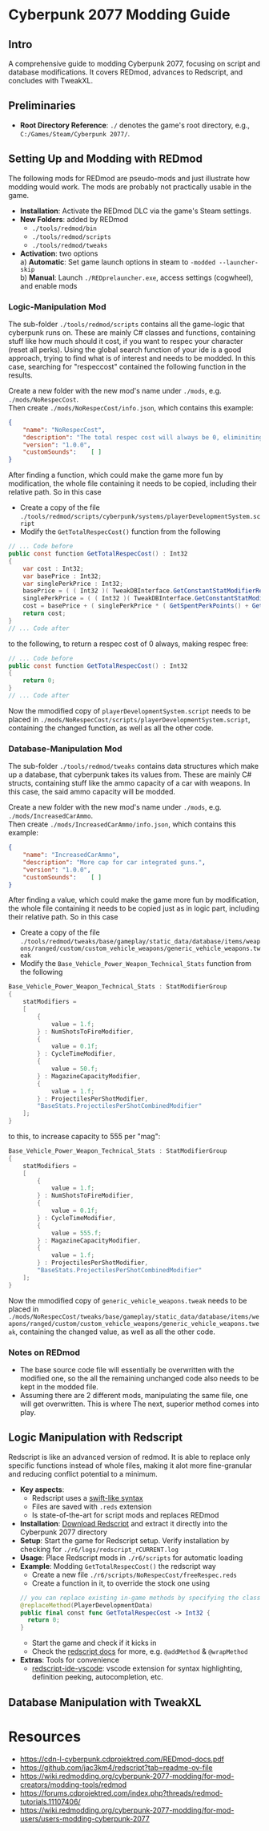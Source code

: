 # Cyberpunk 2077 Modding Guide

## Intro

A comprehensive guide to modding Cyberpunk 2077, focusing on script and database modifications. It covers REDmod, advances to Redscript, and concludes with TweakXL.

## Preliminaries

- **Root Directory Reference**: `./` denotes the game's root directory, e.g., `C:/Games/Steam/Cyberpunk 2077/`.

## Setting Up and Modding with REDmod

The following mods for REDmod are pseudo-mods and just illustrate how modding would work. The mods are probably not practically usable in the game.

- **Installation**: Activate the REDmod DLC via the game's Steam settings.
- **New Folders**: added by REDmod
  - `./tools/redmod/bin`
  - `./tools/redmod/scripts`
  - `./tools/redmod/tweaks`
- **Activation**: two options  
  a) **Automatic**: Set game launch options in steam to `-modded --launcher-skip`   
  b) **Manual**: Launch `./REDprelauncher.exe`, access settings (cogwheel), and enable mods  


### Logic-Manipulation Mod

The sub-folder `./tools/redmod/scripts` contains all the game-logic that cyberpunk runs on. These are mainly C# classes and functions, containing stuff like how much should it cost, if you want to respec your character (reset all perks).
Using the global search function of your ide is a good approach, trying to find what is of interest and needs to be modded. In this case, searching for "respeccost" contained the following function in the results.  
  
Create a new folder with the new mod's name under `./mods`, e.g. `./mods/NoRespecCost`.  
Then create `./mods/NoRespecCost/info.json`, which  contains this example:

```json
{
    "name": "NoRespecCost",
    "description": "The total respec cost will always be 0, eliminiting the cost.",
    "version": "1.0.0",
    "customSounds":    [ ]
}
```
After finding a function, which could make the game more fun by modification, the whole file containing it needs to be copied, including their relative path. So in this case  
- Create a copy of the file `./tools/redmod/scripts/cyberpunk/systems/playerDevelopmentSystem.script`
- Modify the `GetTotalRespecCost()` function from the following

```cs
// ... Code before
public const function GetTotalRespecCost() : Int32
{
    var cost : Int32;
    var basePrice : Int32;
    var singlePerkPrice : Int32;
    basePrice = ( ( Int32 )( TweakDBInterface.GetConstantStatModifierRecord( T"Price.RespecBase" ).Value() ) );
    singlePerkPrice = ( ( Int32 )( TweakDBInterface.GetConstantStatModifierRecord( T"Price.RespecSinglePerk" ).Value() ) );
    cost = basePrice + ( singlePerkPrice * ( GetSpentPerkPoints() + GetSpentTraitPoints() ) );
    return cost;
}
// ... Code after
```

to the following, to return a respec cost of 0 always, making respec free:

```cs
// ... Code before
public const function GetTotalRespecCost() : Int32
{
    return 0;
}
// ... Code after
```

Now the mmodified copy of `playerDevelopmentSystem.script` needs to be placed in `./mods/NoRespecCost/scripts/playerDevelopmentSystem.script`, containing the changed function, as well as all the other code. 



### Database-Manipulation Mod

The sub-folder `./tools/redmod/tweaks` contains data structures which make up a database, that cyberpunk takes its values from. These are mainly C# structs, containing stuff like the ammo capacity of a car with weapons. In this case, the said ammo capacity will be modded.

Create a new folder with the new mod's name under `./mods`, e.g. `./mods/IncreasedCarAmmo`.  
Then create `./mods/IncreasedCarAmmo/info.json`, which  contains this example:

```json
{
    "name": "IncreasedCarAmmo",
    "description": "More cap for car integrated guns.",
    "version": "1.0.0",
    "customSounds":    [ ]
}
```
After finding a value, which could make the game more fun by modification, the whole file containing it needs to be copied just as in logic part, including their relative path. So in this case  
- Create a copy of the file `./tools/redmod/tweaks/base/gameplay/static_data/database/items/weapons/ranged/custom/custom_vehicle_weapons/generic_vehicle_weapons.tweak`
- Modify the `Base_Vehicle_Power_Weapon_Technical_Stats` function from the following

```cs
Base_Vehicle_Power_Weapon_Technical_Stats : StatModifierGroup
{
	statModifiers = 
	[
		{
			value = 1.f;
		} : NumShotsToFireModifier, 
		{
			value = 0.1f;
		} : CycleTimeModifier, 
		{
			value = 50.f;
		} : MagazineCapacityModifier, 
		{
			value = 1.f;
		} : ProjectilesPerShotModifier, 
		"BaseStats.ProjectilesPerShotCombinedModifier"
	];
}
```

to this, to increase capacity to 555 per "mag":

```cs
Base_Vehicle_Power_Weapon_Technical_Stats : StatModifierGroup
{
	statModifiers = 
	[
		{
			value = 1.f;
		} : NumShotsToFireModifier, 
		{
			value = 0.1f;
		} : CycleTimeModifier, 
		{
			value = 555.f;
		} : MagazineCapacityModifier, 
		{
			value = 1.f;
		} : ProjectilesPerShotModifier, 
		"BaseStats.ProjectilesPerShotCombinedModifier"
	];
}
```

Now the mmodified copy of `generic_vehicle_weapons.tweak` needs to be placed in `./mods/NoRespecCost/tweaks/base/gameplay/static_data/database/items/weapons/ranged/custom/custom_vehicle_weapons/generic_vehicle_weapons.tweak`, containing the changed value, as well as all the other code. 

### Notes on REDmod

- The base source code file will essentially be overwritten with the modified one, so the all the remaining unchanged code also needs to be kept in the modded file.  
- Assuming there are 2 different mods, manipulating the same file, one will get overwritten. This is where The next, superior method comes into play.  

## Logic Manipulation with Redscript

Redscript is like an advanced version of redmod. It is able to replace only specific functions instead of whole files, making it alot more fine-granular and reducing conflict potential to a minimum.  
- **Key aspects**:
  - Redscript uses a [swift-like syntax](https://wiki.redmodding.org/redscript/language/intro/redscript-in-2-minutes)
  - Files are saved with `.reds` extension
  - Is state-of-the-art for script mods and replaces REDmod
- **Installation**: [Download Redscript](https://github.com/jac3km4/redscript) and extract it directly into the Cyberpunk 2077 directory
- **Setup**: Start the game for Redscript setup. Verify installation by checking for `./r6/logs/redscript_rCURRENT.log`
- **Usage**: Place Redscript mods in `./r6/scripts` for automatic loading
- **Example**: Modding `GetTotalRespecCost()` the redscript way
  - Create a new file `./r6/scripts/NoRespecCost/freeRespec.reds`
  - Create a function in it, to override the stock one using
  ```swift
  // you can replace existing in-game methods by specifying the class they belong to
  @replaceMethod(PlayerDevelopmentData)
  public final const func GetTotalRespecCost -> Int32 {
  	return 0;
  }
  ```
  - Start the game and check if it kicks in
  - Check the [redscript docs](https://github.com/jac3km4/redscript) for more, e.g. `@addMethod` & `@wrapMethod`
- **Extras**: Tools for convenience
  - [redscript-ide-vscode](https://github.com/jac3km4/redscript-ide-vscode): vscode extension for syntax highlighting, definition peeking, autocompletion, etc.

## Database Manipulation with TweakXL


# Resources

- https://cdn-l-cyberpunk.cdprojektred.com/REDmod-docs.pdf
- https://github.com/jac3km4/redscript?tab=readme-ov-file
- https://wiki.redmodding.org/cyberpunk-2077-modding/for-mod-creators/modding-tools/redmod
- https://forums.cdprojektred.com/index.php?threads/redmod-tutorials.11107406/
- https://wiki.redmodding.org/cyberpunk-2077-modding/for-mod-users/users-modding-cyberpunk-2077
